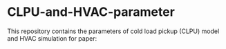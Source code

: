# CLPU-and-HVAC-parameter
This repository contains the parameters of cold load pickup (CLPU) model and HVAC simulation for paper:
